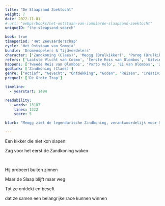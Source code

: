 ```yaml
---
title: "De Slaapzand Zoektocht"
weight: 7
date: 2022-11-01
# url: "oebps/books/het-ontstaan-van-somnia/de-slaapzand-zoektocht"
uniqueID: "the-sleapsand-search"

book: true
timeperiod: 'Het Zeevaarderschap'
cycle: 'Het Ontstaan van Somnia'
bundle: 'Dromenspelers & Tijdverdelers'
character: ['Zandkoning (Claes)', 'Meogg (Brulkikker)', 'Parog (Brulkikker)', 'Holog (Brulkikker)', 'Olombos']
refers: ['Laatste Vlucht van Cosmo', 'Eerste Reis van Olombos', 'Uitvinding van Slaap', 'Oervogels', 'Dodo', 'Apra', 'Apenrijk', 'Gosti', 'Eiergrot', 'Ziel van Cosmo', 'Wet van de Eerste Landing', 'Komst van de Zeevaarders', 'Verre Eilanden', 'Sigriplant', 'Cristaltirans']
happens: ['Tweede Reis van Olombos', 'Porto Volo', 'Ei van Olombos', 'Zielbeschermers']
godlink: ['Zandkoning (Claes)']
genre: ["Actief", "Gevecht", "Ontdekking", "Goden", "Reizen", "Creativiteit", "Verdrietig", "Groeien", "Biologie", "Geschiedenis"]
prequel: ['De Grote Trap']

timeline:
  - yearstart: 1494

readability:
  - words: 13187
    lines: 1322
    score: 5

blurb: "Meogg ziet de legendarische Zandkoning, verantwoordelijk voor Slaap, als eerste wezen ooit. Anderen zijn op weg naar hetzelfde eiland als zij, maar met kwade bedoelingen. Dus er zit maar één ding op: samen alles uit de kast halen om de race te winnen."

---
```


Een kikker die niet kon slapen

Zag voor het eerst de Zandkoning waken

&nbsp;

Hij probeert buiten zinnen

Maar de Slaap blijft maar weg

Tot ze ontdekt en beseft

dat ze samen een belangrijke race kunnen winnen
